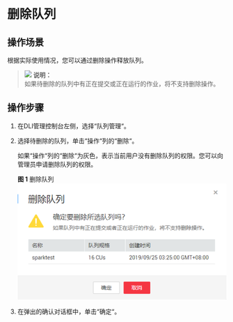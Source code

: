 # 删除队列<a name="dli_01_0016"></a>

## 操作场景<a name="section34490017171943"></a>

根据实际使用情况，您可以通过删除操作释放队列。

>![](public_sys-resources/icon-note.gif) **说明：**   
>如果待删除的队列中有正在提交或正在运行的作业，将不支持删除操作。  

## 操作步骤<a name="section1015535913555"></a>

1.  在DLI管理控制台左侧，选择“队列管理“。
2.  选择待删除的队列，单击“操作“列的“删除“。

    如果“操作“列的“删除“为灰色，表示当前用户没有删除队列的权限。您可以向管理员申请删除队列的权限。

    **图 1**  删除队列<a name="fig1515218502219"></a>  
    ![](figures/删除队列.png "删除队列")

3.  在弹出的确认对话框中，单击“确定“。

